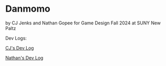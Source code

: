 # Danmomo 

by CJ Jenks and Nathan Gopee for Game Design Fall 2024 at SUNY New Paltz

Dev Logs:

[CJ's Dev Log](https://github.com/ndg8743/Danmomo/blob/main/jenks-devlog.md) 

[Nathan's Dev Log](https://github.com/ndg8743/Danmomo/blob/main/gopee-devlog.md)
